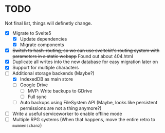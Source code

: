 # TODO

Not final list, things will definetly change.

- [x] Migrate to Svelte5
  - [x] Update dependencies
  - [x] Migrate components
- [x] ~~Switch to hash-routing, so we can use sveltekit's routing system with parameters in a static webapp~~ Found out about 404.html
- [x] Duplicate all writes into the new database for easy migration later on
- [x] Support for multiple characters
- [ ] Additional storage backends (Maybe?)
  - [x] IndexedDB as main store
  - [ ] Google Drive
    - [ ] MVP: Write backups to GDrive
    - [ ] Full sync
  - [ ] Auto backups using FileSystem API (Maybe, looks like persistent permissions are not a thing anymore?)
- [ ] Write a useful serviceworker to enable offline mode
- [ ] Multiple RPG systems (When that happens, move the entire retro to `mummenschanz`)
